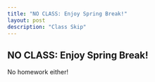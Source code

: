 ```yaml
---
title: "NO CLASS: Enjoy Spring Break!"
layout: post
description: "Class Skip"
---
```


## NO CLASS: Enjoy Spring Break!
No homework either!
